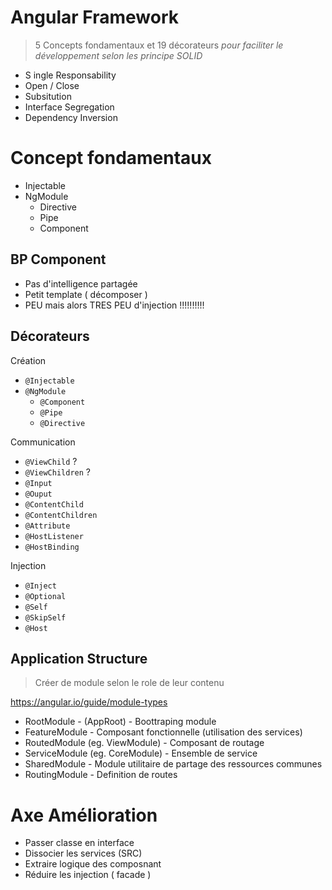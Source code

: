 

# Angular Framework

> 5 Concepts fondamentaux et 19 décorateurs *pour faciliter le développement selon les principe SOLID*

* S ingle Responsability
* Open / Close
* Subsitution
* Interface Segregation
* Dependency Inversion

# Concept fondamentaux

* Injectable
* NgModule
  * Directive
  * Pipe
  * Component

## BP Component

* Pas d'intelligence partagée
* Petit template ( décomposer )
* PEU mais alors TRES PEU d'injection !!!!!!!!!! 

## Décorateurs

Création

* `@Injectable`
* `@NgModule`
    * `@Component`
    * `@Pipe`
    * `@Directive`

Communication

* `@ViewChild` ?
* `@ViewChildren` ?
* `@Input`
* `@Ouput`
* `@ContentChild`
* `@ContentChildren`
* `@Attribute`
* `@HostListener`
* `@HostBinding`

Injection

* `@Inject`
* `@Optional`
* `@Self`
* `@SkipSelf`
* `@Host`


## Application Structure

>  Créer de module selon le role de leur contenu

https://angular.io/guide/module-types

* RootModule - (AppRoot) - Boottraping module
* FeatureModule - Composant fonctionnelle (utilisation des services)
* RoutedModule (eg. ViewModule) - Composant de routage
* ServiceModule (eg. CoreModule) - Ensemble de service
* SharedModule - Module utilitaire de partage des ressources communes
* RoutingModule - Definition de routes


# Axe Amélioration

* Passer classe en interface
* Dissocier les services (SRC)
* Extraire logique des composnant 
* Réduire les injection ( facade )

